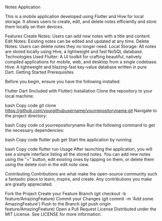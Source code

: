 Notes Application


This is a mobile application developed using Flutter and Hive for local storage. It allows users to create, edit, and delete notes efficiently and store them locally on their devices.

Features
Create Notes: Users can add new notes with a title and content.
Edit Notes: Existing notes can be edited and updated at any time.
Delete Notes: Users can delete notes they no longer need.
Local Storage: All notes are stored locally using Hive, a lightweight and fast NoSQL database.
Technologies Used
Flutter: A UI toolkit for crafting beautiful, natively compiled applications for mobile, web, and desktop from a single codebase.
Hive: A lightweight and blazing-fast key-value database written in pure Dart.
Getting Started
Prerequisites

Before you begin, ensure you have the following installed:

Flutter 
Dart (Included with Flutter)
Installation
Clone the repository to your local machine:

bash
Copy code
git clone https://github.com/yourgithubusername/yourrepositoryname.git
Navigate to the project directory:

bash
Copy code
cd yourrepositoryname
Run the following command to get the necessary dependencies:

bash
Copy code
flutter pub get
Start the application by running:

bash
Copy code
flutter run
Usage
After launching the application, you will see a simple interface listing all the stored notes. You can add new notes using the "+" button, edit existing ones by tapping on them, or delete them using the delete icon in the edit note view.

Contributing
Contributions are what make the open-source community such a fantastic place to learn, inspire, and create. Any contributions you make are greatly appreciated.

Fork the Project
Create your Feature Branch (git checkout -b feature/AmazingFeature)
Commit your Changes (git commit -m 'Add some AmazingFeature')
Push to the Branch (git push origin feature/AmazingFeature)
Open a Pull Request
License
Distributed under the MIT License. See LICENSE for more information.



